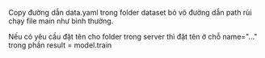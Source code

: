 Copy đường dẫn data.yaml trong folder dataset bỏ vô đường dẫn path rùi chạy file main như bình thường.

Nếu có yêu cầu đặt tên cho folder trong server thì đặt tên ở chỗ name="..." trong phần result = model.train
